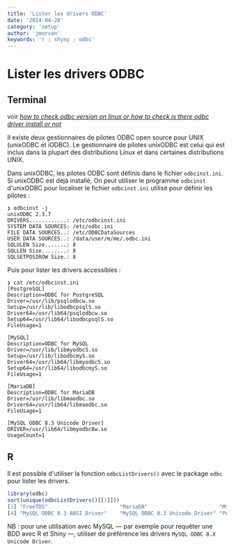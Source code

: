 ```yaml
---
title: 'Lister les drivers ODBC'
date: '2024-04-28'
category: 'setup'
author: 'jmorvan'
keywords: 'r ; shyny ; odbc'
---
```


# Lister les drivers ODBC

## Terminal

voir [*how to check odbc version on linux or how to check is there odbc driver install or not*](https://stackoverflow.com/questions/44149749/how-to-check-odbc-version-on-linux-or-how-to-check-is-there-odbc-driver-install)

Il existe deux gestionnaires de pilotes ODBC open source pour UNIX (unixODBC et iODBC). Le gestionnaire de pilotes unixODBC est celui qui est inclus dans la plupart des distributions Linux et dans certaines distributions UNIX.

Dans unixODBC, les pilotes ODBC sont définis dans le fichier `odbcinst.ini`. Si unixODBC est déjà installé, On peut utiliser le programme `odbcinst` d'unixODBC pour localiser le fichier `odbcinst.ini` utilisé pour définir les pilotes :

```shell
❯ odbcinst -j
unixODBC 2.3.7
DRIVERS............: /etc/odbcinst.ini
SYSTEM DATA SOURCES: /etc/odbc.ini
FILE DATA SOURCES..: /etc/ODBCDataSources
USER DATA SOURCES..: /data/user/m/me/.odbc.ini
SQLULEN Size.......: 8
SQLLEN Size........: 8
SQLSETPOSIROW Size.: 8
```

Puis pour lister les drivers accessibles :

```shell
❯ cat /etc/odbcinst.ini 
[PostgreSQL]
Description=ODBC for PostgreSQL
Driver=/usr/lib/psqlodbcw.so
Setup=/usr/lib/libodbcpsqlS.so
Driver64=/usr/lib64/psqlodbcw.so
Setup64=/usr/lib64/libodbcpsqlS.so
FileUsage=1

[MySQL]
Description=ODBC for MySQL
Driver=/usr/lib/libmyodbc5.so
Setup=/usr/lib/libodbcmyS.so
Driver64=/usr/lib64/libmyodbc5.so
Setup64=/usr/lib64/libodbcmyS.so
FileUsage=1

[MariaDB]
Description=ODBC for MariaDB
Driver=/usr/lib/libmaodbc.so
Driver64=/usr/lib64/libmaodbc.so
FileUsage=1

[MySQL ODBC 8.3 Unicode Driver]
DRIVER=/usr/lib64/libmyodbc8w.so
UsageCount=1
```

## R
Il est possible d'utiliser la fonction `odbcListDrivers()` avec le package `odbc` pour lister les drivers.

```R
library(odbc)
sort(unique(odbcListDrivers()[[1]]))
[1] "FreeTDS"                       "MariaDB"                       "MySQL"                        
[4] "MySQL ODBC 8.3 ANSI Driver"    "MySQL ODBC 8.3 Unicode Driver" "PostgreSQL"                   
```

NB : pour une utilisation avec MySQL — par exemple pour requêter une BDD avec R et Shiny —, utiliser de préférence les drivers `MySQL ODBC 8.X Unicode Driver`.